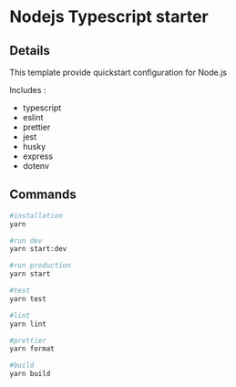 # Nodejs Typescript starter

## Details

This template provide quickstart configuration for Node.js

Includes :
- typescript
- eslint
- prettier
- jest
- husky
- express
- dotenv

## Commands

```bash
#installation
yarn

#run dev
yarn start:dev

#run production
yarn start

#test
yarn test

#lint
yarn lint

#prettier
yarn format

#build
yarn build
```